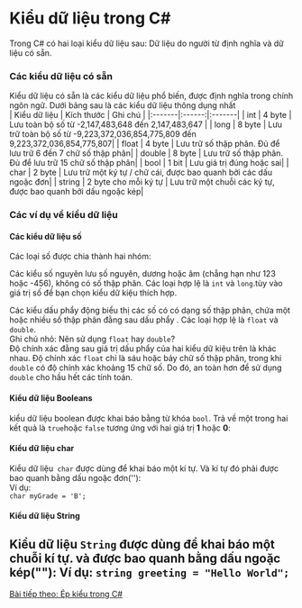 # Kiểu dữ liệu trong C#
Trong C# có hai loại kiểu dữ liệu sau: Dữ liệu do người từ định nghĩa và dữ liệu có sẵn.  
### Các kiểu dữ liệu có sẵn  
Kiểu dữ liệu có sẵn là các kiểu dữ liệu phổ biến, được định nghĩa trong chính ngôn ngữ. Dưới bảng sau là các kiểu dữ liệu thông dụng nhất  
| Kiểu dữ liệu | Kích thước | Ghi chú  |
|:-------|:------:|:-------|
|  int	  |  4 byte  | Lưu toàn bộ số từ -2,147,483,648 đến 2,147,483,647  |
|  long	 |  8 byte  | Lưu trữ toàn bộ số từ -9,223,372,036,854,775,809 đến 9,223,372,036,854,775,807|
|  float |  4 byte  | Lưu trữ số thập phân. Đủ để lưu trữ 6 đến 7 chữ số thập phân|
|  double	 |  8 byte  | Lưu trữ số thập phân. Đủ để lưu trữ 15 chữ số thập phân|
|  bool	 |  1 bit  | Lưu giá trị đúng hoặc sai|
|  char	 |  2 byte  | Lưu trữ một ký tự / chữ cái, được bao quanh bởi các dấu ngoặc đơn|
|  string	 |  2 byte cho mỗi ký tự   | Lưu trữ một chuỗi các ký tự, được bao quanh bởi dấu ngoặc kép|

### Các ví dụ về kiểu dữ liệu  
#### Các kiểu dữ liệu số
Các loại số được chia thành hai nhóm:

Các kiểu số nguyên lưu số nguyên, dương hoặc âm (chẳng hạn như 123 hoặc -456), không có số thập phân. Các loại hợp lệ là `int` và `long`.tùy vào giá trị số để bạn chọn kiểu dữ kiệu thích hợp.

Các kiểu dấu phẩy động biểu thị các số có có dạng số thập phân, chứa một hoặc nhiều số thập phân đằng sau dấu phẩy . Các loại hợp lệ là `float` và `double`.  
Ghi chú nhỏ: Nên sử dụng `float` hay `double`?  
Độ chính xác đằng sau giá trị dấu phẩy của hai kiểu dữ kiệu trên là khác nhau.  Độ chính xác `float` chỉ là sáu hoặc bảy chữ số thập phân, trong khi `double` có độ chính xác khoảng 15 chữ số. Do đó, an toàn hơn để sử dụng `double` cho hầu hết các tính toán.  

#### Kiểu dữ liệu Booleans  
kiểu dữ liệu boolean được khai báo bằng từ khóa `bool`. Trả về một trong hai kết quả là `true`hoặc `false` tương ứng với hai giá trị **1** hoặc **0**:  
#### Kiểu dữ liệu char  
Kiểu dữ liệu` char` được dùng để khai báo một kí tự. Và kí tự đó phải được bao quanh bằng dấu ngoặc đơn(''):  
Ví dụ:  
`char myGrade = 'B';`  
#### Kiểu dữ liệu String  
Kiểu dữ liệu `String` được dùng để khai báo một chuỗi kí tự. và được bao quanh bằng dấu ngoặc kép(""):
Ví dụ:
`string greeting = "Hello World";`  
---
[Bài tiếp theo: Ép kiểu trong C#](https://github.com/huynhdn147/How-to-learn-Csharp/blob/master/C%23%20c%C6%A1%20b%E1%BA%A3n/README.md)



